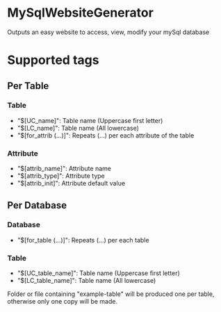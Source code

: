 # MySqlWebsiteGenerator
Outputs an easy website to access, view, modify your mySql database

# Supported tags
## Per Table
### Table
- "$[UC_name]": Table name (Uppercase first letter)
- "$[LC_name]": Table name (All lowercase)
- "$[for_attrib (...)]": Repeats (...) per each attribute of the table

### Attribute
- "$[attrib_name]": Attribute name
- "$[attrib_type]": Attribute type
- "$[attrib_init]": Attribute default value

## Per Database
### Database
- "$[for_table (...)]": Repeats (...) per each table

### Table
- "$[UC_table_name]":  Table name (Uppercase first letter)
- "$[LC_table_name]":  Table name (All lowercase)

Folder or file containing "example-table" will be produced one per table, otherwise only one copy will be made.
